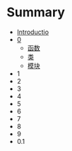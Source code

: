 # Summary

* [Introductio](README.md)
* [0](0.md)
  * [函数](0/01.md)
  * [类](0/02.md)
  * [模块](0/03.md)
* 1
* 2
* 3
* 4
* 5
* 6
* 7
* 8
* 9
* 0.1

